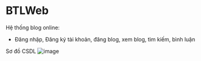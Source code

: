 # BTLWeb


Hệ thống blog online:
- Đăng nhập, Đăng ký tài khoản, đăng blog, xem blog, tìm kiếm, bình luận


Sơ đồ CSDL
![image](https://user-images.githubusercontent.com/91577400/171417752-677c67fd-c0b5-4d56-b05e-fbcc71496d30.png)




